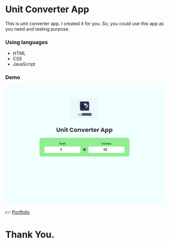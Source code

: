 # Unit Converter App

This is unit converter app. I created it for you. So, you could use this app as you need and testing purpose.

### Using languages
* HTML
* CSS
* JavaScript

### Demo
<a href="https://nazmulhossain2905.github.io/unit-converter-app-html-css-js/">
  <img src='./images/demo.png' alt='Website Image' width='500'>
</a>

👉 <a href="https://nazmulhossain2905.github.io/nazmulhossain-portfolio/">Portfolio</a>


# Thank You.
